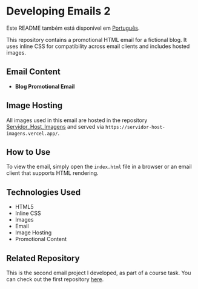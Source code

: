 <h1>Developing Emails 2</h1>
<p>
  Este README também está disponível em <a href="./README.pt-br.md">Português</a>.
</p>
<p>
  This repository contains a promotional HTML email for a fictional blog. It uses inline CSS for compatibility across email clients and includes hosted images.
</p>
<h2>Email Content</h2>
<ul>
  <li><b>Blog Promotional Email</b></li>
</ul>
<h2>Image Hosting</h2>
<p>
  All images used in this email are hosted in the repository
  <a href="https://github.com/AsrielDreemurrGM/Servidor_Host_Imagens">Servidor_Host_Imagens</a>
  and served via <code>https://servidor-host-imagens.vercel.app/</code>.
</p>
<h2>How to Use</h2>
<p>
  To view the email, simply open the <code>index.html</code> file in a browser or an email client that supports HTML rendering.
</p>
<h2>Technologies Used</h2>
<ul>
  <li>HTML5</li>
  <li>Inline CSS</li>
  <li>Images</li>
  <li>Email</li>
  <li>Image Hosting</li>
  <li>Promotional Content</li>
</ul>
<h2>Related Repository</h2>
<p>
  This is the second email project I developed, as part of a course task. You can check out the first repository <a href="https://github.com/AsrielDreemurrGM/Developing_Emails">here</a>.
</p>
